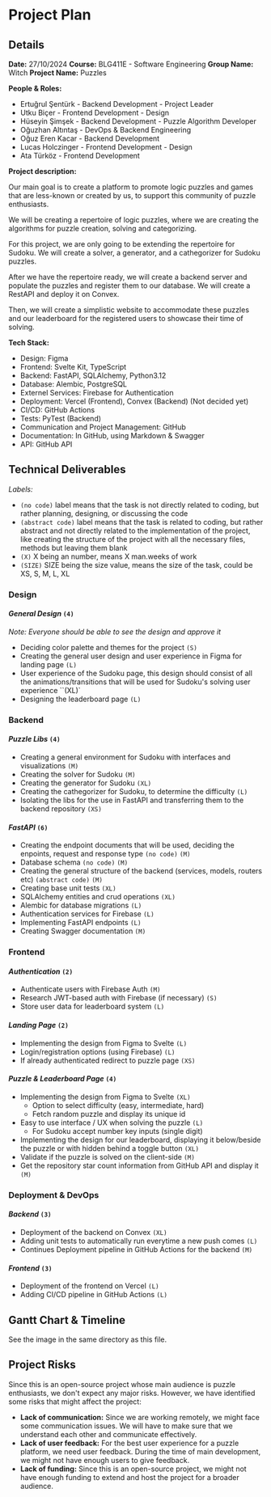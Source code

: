 # Project Plan

## Details

**Date:** 27/10/2024
**Course:** BLG411E - Software Engineering
**Group Name:** Witch
**Project Name:** Puzzles


**People & Roles:**
- Ertuğrul Şentürk - Backend Development - Project Leader
- Utku Biçer - Frontend Development - Design
- Hüseyin Şimşek - Backend Development - Puzzle Algorithm Developer
- Oğuzhan Altıntaş - DevOps & Backend Engineering
- Oğuz Eren Kacar - Backend Development
- Lucas Holczinger - Frontend Development - Design
- Ata Türköz - Frontend Development


**Project description:**

Our main goal is to create a platform to promote logic puzzles and games that are less-known or created by us, to support this community of puzzle enthusiasts.

We will be creating a repertoire of logic puzzles, where we are creating the algorithms for puzzle creation, solving and categorizing.

For this project, we are only going to be extending the repertoire for Sudoku. We will create a solver, a generator, and a cathegorizer for Sudoku puzzles.

After we have the repertoire ready, we will create a backend server and populate the puzzles and register them to our database. We will create a RestAPI and deploy it on Convex.

Then, we will create a simplistic website to accommodate these puzzles and our leaderboard for the registered users to showcase their time of solving.


**Tech Stack:**
- Design: Figma
- Frontend: Svelte Kit, TypeScript
- Backend: FastAPI, SQLAlchemy, Python3.12
- Database: Alembic, PostgreSQL
- Externel Services: Firebase for Authentication
- Deployment: Vercel (Frontend), Convex (Backend) (Not decided yet)
- CI/CD: GitHub Actions
- Tests: PyTest (Backend)
- Communication and Project Management: GitHub
- Documentation: In GitHub, using Markdown & Swagger
- API: GitHub API


## Technical Deliverables

*Labels:*
- `(no code)` label means that the task is not directly related to coding, but rather planning, designing, or discussing the code
- `(abstract code)` label means that the task is related to coding, but rather abstract and not directly related to the implementation of the project, like creating the structure of the project with all the necessary files, methods but leaving them blank
- `(X)` X being an number, means X man.weeks of work
- `(SIZE)` SIZE being the size value, means the size of the task, could be XS, S, M, L, XL

### Design


#### *General Design* `(4)`

_Note: Everyone should be able to see the design and approve it_

- Deciding color palette and themes for the project `(S)`
- Creating the general user design and user experience in Figma for landing page `(L)`
- User experience of the Sudoku page, this design should consist of all the animations/transitions that will be used for Sudoku's solving user experience ``(XL)`
- Designing the leaderboard page `(L)`

### Backend

#### *Puzzle Libs* `(4)`
- Creating a general environment for Sudoku with interfaces and visualizations `(M)`
- Creating the solver for Sudoku `(M)`
- Creating the generator for Sudoku `(XL)`
- Creating the cathegorizer for Sudoku, to determine the difficulty `(L)`
- Isolating the libs for the use in FastAPI and transferring them to the backend repository `(XS)`

#### *FastAPI* `(6)`
- Creating the endpoint documents that will be used, deciding the enpoints, request and response type `(no code)` `(M)`
- Database schema `(no code)` `(M)`
- Creating the general structure of the backend (services, models, routers etc) `(abstract code)` `(M)`
- Creating base unit tests `(XL)`
- SQLAlchemy entities and crud operations `(XL)`
- Alembic for database migrations `(L)`
- Authentication services for Firebase `(L)`
- Implementing FastAPI endpoints `(L)`
- Creating Swagger documentation `(M)`


### Frontend

#### *Authentication* `(2)`
- Authenticate users with Firebase Auth `(M)`
- Research JWT-based auth with Firebase (if necessary) `(S)`
- Store user data for leaderboard system `(L)`

#### *Landing Page* `(2)`
- Implementing the design from Figma to Svelte `(L)`
- Login/registration options (using Firebase) `(L)`
- If already authenticated redirect to puzzle page `(XS)`

#### *Puzzle & Leaderboard Page* `(4)`
- Implementing the design from Figma to Svelte `(XL)`
    - Option to select difficulty (easy, intermediate, hard)
    - Fetch random puzzle and display its unique id
- Easy to use interface / UX when solving the puzzle `(L)`
    - For Sudoku accept number key inputs (single digit)
- Implementing the design for our leaderboard, displaying it below/beside the puzzle or with hidden behind a toggle button `(XL)`
- Validate if the puzzle is solved on the client-side `(M)`
- Get the repository star count information from GitHub API and display it `(M)`


### Deployment & DevOps

#### *Backend* `(3)`
- Deployment of the backend on Convex `(XL)`
- Adding unit tests to automatically run everytime a new push comes `(L)`
- Continues Deployment pipeline in GitHub Actions for the backend `(M)`

#### *Frontend* `(3)`
- Deployment of the frontend on Vercel `(L)`
- Adding CI/CD pipeline in GitHub Actions `(L)`


## Gantt Chart & Timeline

See the image in the same directory as this file.


## Project Risks

Since this is an open-source project whose main audience is puzzle enthusiasts, we don't expect any major risks. However, we have identified some risks that might affect the project:

- **Lack of communication:** Since we are working remotely, we might face some communication issues. We will have to make sure that we understand each other and communicate effectively.
- **Lack of user feedback:** For the best user experience for a puzzle platform, we need user feedback. During the time of main development, we might not have enough users to give feedback.
- **Lack of funding:** Since this is an open-source project, we might not have enough funding to extend and host the project for a broader audience.


